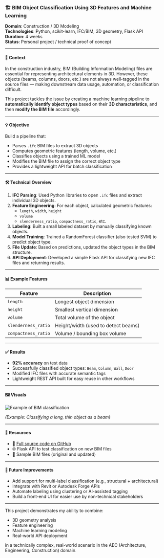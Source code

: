 ### 🏗️ BIM Object Classification Using 3D Features and Machine Learning

**Domain**: Construction / 3D Modeling  
**Technologies**: Python, scikit-learn, IFC/BIM, 3D geometry, Flask API  
**Duration**: 4 weeks  
**Status**: Personal project / technical proof of concept

---

#### 🎯 Context

In the construction industry, BIM (Building Information Modeling) files are essential for representing architectural elements in 3D. However, these objects (beams, columns, doors, etc.) are not always well-tagged in the source files — making downstream data usage, automation, or classification difficult.

This project tackles the issue by creating a machine learning pipeline to **automatically identify object types** based on their **3D characteristics**, and then **modify the BIM file** accordingly.

---

#### 💡 Objective

Build a pipeline that:
- Parses `.ifc` BIM files to extract 3D objects
- Computes geometric features (length, volume, etc.)
- Classifies objects using a trained ML model
- Modifies the BIM file to assign the correct object type
- Provides a lightweight API for batch classification

---

#### 🛠️ Technical Overview

1. **IFC Parsing**: Used Python libraries to open `.ifc` files and extract individual 3D objects.
2. **Feature Engineering**: For each object, calculated geometric features:
   - `length`, `width`, `height`
   - `volume`
   - `slenderness_ratio`, `compactness_ratio`, etc.
3. **Labeling**: Built a small labeled dataset by manually classifying known objects.
4. **Model Training**: Trained a RandomForest classifier (also tested SVM) to predict object type.
5. **File Update**: Based on predictions, updated the object types in the BIM structure.
6. **API Deployment**: Developed a simple Flask API for classifying new IFC files and returning results.

---

#### 📊 Example Features

| Feature               | Description                           |
|------------------------|----------------------------------------|
| `length`               | Longest object dimension               |
| `height`               | Smallest vertical dimension            |
| `volume`               | Total volume of the object             |
| `slenderness_ratio`    | Height/width (used to detect beams)    |
| `compactness_ratio`    | Volume / bounding box volume           |

---

#### ✅ Results

- **92% accuracy** on test data
- Successfully classified object types: `Beam`, `Column`, `Wall`, `Door`
- Modified IFC files with accurate semantic tags
- Lightweight REST API built for easy reuse in other workflows

---

#### 🖼️ Visuals

![Example of BIM classification](../assets/images/projects/bim_classification_example.png)

*(Example: Classifying a long, thin object as a beam)*

---

#### 🔗 Resources

- 🧠 [Full source code on GitHub](https://github.com/your-username/bim-object-classification)
- 🌐 Flask API to test classification on new BIM files
- 📄 Sample BIM files (original and updated)

---

#### 🚀 Future Improvements

- Add support for multi-label classification (e.g., structural + architectural)
- Integrate with Revit or Autodesk Forge APIs
- Automate labeling using clustering or AI-assisted tagging
- Build a front-end UI for easier use by non-technical stakeholders

---

This project demonstrates my ability to combine:
- 3D geometry analysis
- Feature engineering
- Machine learning modeling
- Real-world API deployment

in a technically complex, real-world scenario in the AEC (Architecture, Engineering, Construction) domain.
